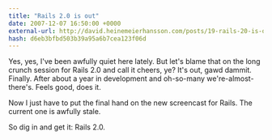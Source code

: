 ```yaml
---
title: "Rails 2.0 is out"
date: 2007-12-07 16:50:00 +0000
external-url: http://david.heinemeierhansson.com/posts/19-rails-20-is-out
hash: d6eb3bfbd503b39a95a6b7cea123f06d
---
```


Yes, yes, I've been awfully quiet here lately. But let's blame that on the long crunch session for Rails 2.0 and call it cheers, ye? It's out, gawd dammit. Finally. After about a year in development and oh-so-many we're-almost-there's. Feels good, does it.


Now I just have to put the final hand on the new screencast for Rails. The current one is awfully stale.


So dig in and get it: Rails 2.0.

